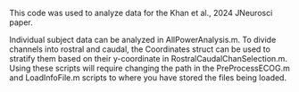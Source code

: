 This code was used to analyze data for the Khan et al., 2024 JNeurosci paper.

Individual subject data can be analyzed in AllPowerAnalysis.m. To divide channels into rostral and caudal, the Coordinates struct can be used to stratify them based on their y-coordinate in RostralCaudalChanSelection.m. Using these scripts will require changing the path in the PreProcessECOG.m and LoadInfoFile.m scripts to where you have stored the files being loaded.
